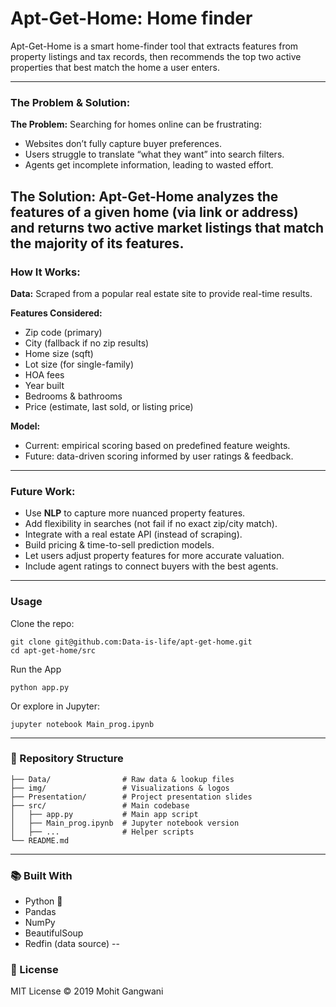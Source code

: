 <h1> Apt-Get-Home: Home finder</h1>

Apt-Get-Home is a smart home-finder tool that extracts features from property listings and tax records, then recommends the top two active properties that best match the home a user enters.

---
### The Problem & Solution:

**The Problem:**
Searching for homes online can be frustrating:
- Websites don’t fully capture buyer preferences.
- Users struggle to translate “what they want” into search filters.
- Agents get incomplete information, leading to wasted effort.

**The Solution:**
Apt-Get-Home analyzes the features of a given home (via link or address) and returns two active market listings that match the majority of its features.
---
### How It Works:

**Data:**
Scraped from a popular real estate site to provide real-time results.

**Features Considered:**

* Zip code (primary)
* City (fallback if no zip results)
* Home size (sqft)
* Lot size (for single-family)
* HOA fees
* Year built
* Bedrooms & bathrooms
* Price (estimate, last sold, or listing price)

**Model:**
* Current: empirical scoring based on predefined feature weights.
* Future: data-driven scoring informed by user ratings & feedback.
---
### Future Work:
* Use **NLP** to capture more nuanced property features.
* Add flexibility in searches (not fail if no exact zip/city match).
* Integrate with a real estate API (instead of scraping).
* Build pricing & time-to-sell prediction models.
* Let users adjust property features for more accurate valuation.
* Include agent ratings to connect buyers with the best agents.
---
### Usage

Clone the repo:
```
git clone git@github.com:Data-is-life/apt-get-home.git
cd apt-get-home/src
```
Run the App
```
python app.py
```
Or explore in Jupyter:
```
jupyter notebook Main_prog.ipynb
```

---
### 📂 Repository Structure

```
├── Data/                # Raw data & lookup files
├── img/                 # Visualizations & logos
├── Presentation/        # Project presentation slides
├── src/                 # Main codebase
│   ├── app.py           # Main app script
│   ├── Main_prog.ipynb  # Jupyter notebook version
│   ├── ...              # Helper scripts
└── README.md
```
---
### 📚 Built With
* Python 🐍
* Pandas
* NumPy
* BeautifulSoup
* Redfin (data source)
--
### 📜 License
MIT License © 2019 Mohit Gangwani
